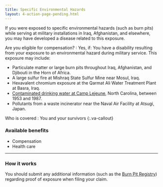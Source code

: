 ```yaml
---
title: Specific Environmental Hazards
layout: 4-action-page-pending.html
---
```


If you were exposed to specific environmental hazards (such as burn pits) while serving at military installations in Iraq, Afghanistan, and elsewhere, you may have developed a disease related to this exposure.

Are you eligible for compensation?
: Yes, if:
  You have a disability resulting from your exposure to an environmental hazard during military service.  This exposure may include:

  - Particulate matter or large burn pits throughout Iraq, Afghanistan, and Djibouti in the Horn of Africa.
  - A large sulfur fire at Mishraq State Sulfur Mine near Mosul, Iraq.
  - Hexavalent chromium exposure at the Qarmat Ali Water Treatment Plant at Basra, Iraq.
  - [Contaminated drinking water at Camp Lejeune](/disability-benefits/conditions/exposure-to-hazardous-materials/contaminated-drinking-water-at-camp-lejeune/), North Carolina, between 1953 and 1987.
  - Pollutants from a waste incinerator near the Naval Air Facility at Atsugi, Japan.

Who is covered
: You and your survivors
{:.va-callout}

### Available benefits

- Compensation
- Health care

-----

### How it works

You should submit any additional information (such as the [Burn Pit Registry]( https://veteran.mobilehealth.va.gov/AHBurnPitRegistry/)) regarding proof of exposure when filing your claim.
